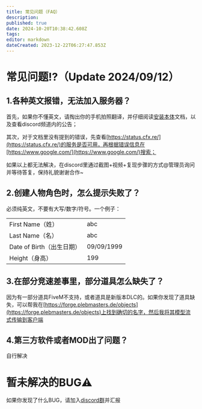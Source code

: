 ```yaml
---
title: 常见问题（FAQ）
description: 
published: true
date: 2024-10-20T10:38:42.608Z
tags: 
editor: markdown
dateCreated: 2023-12-22T06:27:47.853Z
---
```


# 常见问题⁉️（Update 2024/09/12）

## 1.各种英文报错，无法加入服务器？

首先，如果你不懂英文，请掏出你的手机拍照翻译，并仔细阅读[安装本体](https://gta5bmx.me/zh/FiveM/安装本体)文档，以及查看discord频道内的公告；

其次，对于文档里没有提到的错误，先查看[https://status.cfx.re/](https://status.cfx.re/)的服务是否可用，再根据错误信息在[https://www.google.com/](https://www.google.com/)搜索；

如果以上都无法解决，在discord里通过截图+视频+复现步骤的方式@管理员询问并等待答复，保持礼貌谢谢合作~

## 2.创建人物角色时，怎么提示失败了？

必须纯英文，不要有大写/数字/符号。一个例子：

|     |     |
| --- | --- |
| First Name（姓） | abc |
| Last Name（名） | abc |
| Date of Birth（出生日期） | 09/09/1999 |
| Height（身高） | 199 |

## 3.在部分竞速差事里，部分道具怎么缺失了？

因为有一部分道具FiveM不支持，或者道具是新版本DLC的。如果你发现了道具缺失，可以帮我在[https://forge.plebmasters.de/objects](https://forge.plebmasters.de/objects)上找到确切的名字，然后我将其模型流式传输到客户端

## 4.第三方软件或者MOD出了问题？

自行解决

# 暂未解决的BUG⚠️

如果你发现了什么BUG，请加入[discord群](https://discord.com/invite/ryAE73x)并汇报